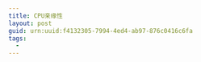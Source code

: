 ```yaml
---
title: CPU亲缘性
layout: post
guid: urn:uuid:f4132305-7994-4ed4-ab97-876c0416c6fa
tags:
  - 
---
```




